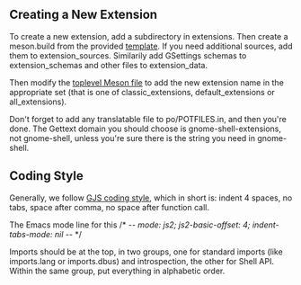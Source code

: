 <!--
SPDX-FileCopyrightText: 2011 Giovanni Campagna <gcampagna@src.gnome.org>
SPDX-FileCopyrightText: 2017 Florian Müllner <fmuellner@gnome.org>"""
SPDX-License-Identifier: CC-BY-SA-4.0
-->

## Creating a New Extension

To create a new extension, add a subdirectory in extensions. Then create
a meson.build from the provided [template](extensions/meson.build.template).
If you need additional sources, add them to extension_sources. Similarily add
GSettings schemas to extension_schemas and other files to extension_data.

Then modify the [toplevel Meson file](meson.build) to add the new
extension name in the appropriate set (that is one of classic_extensions,
default_extensions or all_extensions).

Don't forget to add any translatable file to po/POTFILES.in, and
then you're done.
The Gettext domain you should choose is gnome-shell-extensions,
not gnome-shell, unless you're sure there is the string you
need in gnome-shell.

## Coding Style

Generally, we follow [GJS coding style][coding-style], which in short is:
indent 4 spaces, no tabs, space after comma, no space after function call.

The Emacs mode line for this
/* -*- mode: js2; js2-basic-offset: 4; indent-tabs-mode: nil -*- */

Imports should be at the top, in two groups, one for standard
imports (like imports.lang or imports.dbus) and introspection,
the other for Shell API. Within the same group, put everything
in alphabetic order.

[coding-style]: https://gitlab.gnome.org/GNOME/gjs/blob/HEAD/doc/Style_Guide.md
